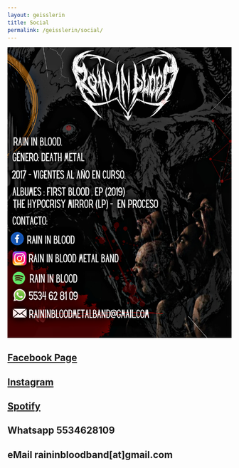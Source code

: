 ```yaml
---
layout: geisslerin
title: Social
permalink: /geisslerin/social/
---
```


![Rain In Blood Contacts](/images/varias/contactos.jpg)

## [Facebook Page](https://www.facebook.com/RaininBloodband/)
## [Instagram](https://www.instagram.com/raininbloodmetalband/)
## [Spotify](https://open.spotify.com/artist/2ph1MompWrmSL3Iv8DK8vb?si=YLmrpL4pQ4CGc1tEU9Y2CA&nd=1)

## Whatsapp 5534628109
## eMail raininbloodband[at]gmail.com